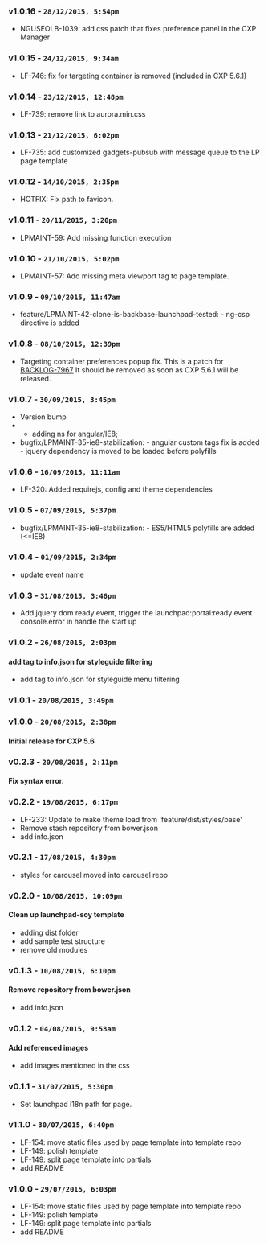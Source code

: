 ### v1.0.16 - `28/12/2015, 5:54pm`
* NGUSEOLB-1039: add css patch that fixes preference panel in the CXP Manager  

### v1.0.15 - `24/12/2015, 9:34am`
* LF-746: fix for targeting container is removed (included in CXP 5.6.1)

### v1.0.14 - `23/12/2015, 12:48pm`
* LF-739: remove link to aurora.min.css

### v1.0.13 - `21/12/2015, 6:02pm`
* LF-735: add customized gadgets-pubsub with message queue to the LP page template  

### v1.0.12 - `14/10/2015, 2:35pm`
* HOTFIX: Fix path to favicon.

### v1.0.11 - `20/11/2015, 3:20pm`
* LPMAINT-59: Add missing function execution  

### v1.0.10 - `21/10/2015, 5:02pm`
* LPMAINT-57: Add missing meta viewport tag to page template.  

### v1.0.9 - `09/10/2015, 11:47am`
* feature/LPMAINT-42-clone-is-backbase-launchpad-tested: - ng-csp directive is added  

### v1.0.8 - `08/10/2015, 12:39pm`
* Targeting container preferences popup fix. This is a patch for [BACKLOG-7967](https://backbase.atlassian.net/browse/BACKLOG-7967) It should be removed as soon as CXP 5.6.1 will be released.  

### v1.0.7 - `30/09/2015, 3:45pm`
* Version bump  
* - adding ns for angular/IE8;  
* bugfix/LPMAINT-35-ie8-stabilization: - angular custom tags fix is added - jquery dependency is moved to be loaded before polyfills  

### v1.0.6 - `16/09/2015, 11:11am`
* LF-320: Added requirejs, config and theme dependencies  


### v1.0.5 - `07/09/2015, 5:37pm`
* bugfix/LPMAINT-35-ie8-stabilization: - ES5/HTML5 polyfills are added (<=IE8)  


### v1.0.4 - `01/09/2015, 2:34pm`
* update event name  


### v1.0.3 - `31/08/2015, 3:46pm`
* Add jquery dom ready event, trigger the launchpad:portal:ready event console.error in handle the start up  


### v1.0.2 - `26/08/2015, 2:03pm`
#### add tag to info.json for styleguide filtering  
* add tag to info.json for styleguide menu filtering  


### v1.0.1 - `20/08/2015, 3:49pm`


### v1.0.0 - `20/08/2015, 2:38pm`
#### Initial release for CXP 5.6  


### v0.2.3 - `20/08/2015, 2:11pm`
#### Fix syntax error.  


### v0.2.2 - `19/08/2015, 6:17pm`
* LF-233: Update to make theme load from 'feature/dist/styles/base'  
* Remove stash repository from bower.json  
* add info.json  

### v0.2.1 - `17/08/2015, 4:30pm`
* styles for carousel moved into carousel repo  

### v0.2.0 - `10/08/2015, 10:09pm`
#### Clean up launchpad-soy template  
* adding dist folder  
* add sample test structure  
* remove old modules

### v0.1.3 - `10/08/2015, 6:10pm`
#### Remove repository from bower.json  
* add info.json  

### v0.1.2 - `04/08/2015, 9:58am`
#### Add referenced images  
* add images mentioned in the css  

### v0.1.1 - `31/07/2015, 5:30pm`
* Set launchpad i18n path for page.  

### v1.1.0 - `30/07/2015, 6:40pm`
* LF-154: move static files used by page template into template repo  
* LF-149: polish template  
* LF-149: split page template into partials  
* add README  

### v1.0.0 - `29/07/2015, 6:03pm`
* LF-154: move static files used by page template into template repo  
* LF-149: polish template  
* LF-149: split page template into partials  
* add README  
